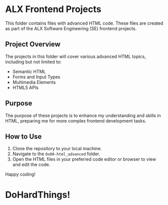 # ALX Frontend Projects

This folder contains files with advanced HTML code. These files are created as part of the ALX Software Engineering (SE) frontend projects.

## Project Overview

The projects in this folder will cover various advanced HTML topics, including but not limited to:
- Semantic HTML
- Forms and Input Types
- Multimedia Elements
- HTML5 APIs

## Purpose

The purpose of these projects is to enhance my understanding and skills in HTML, preparing me for more complex frontend development tasks.

## How to Use

1. Clone the repository to your local machine.
2. Navigate to the `0x00-html_advanced` folder.
3. Open the HTML files in your preferred code editor or browser to view and edit the code.

Happy coding!


# DoHardThings!